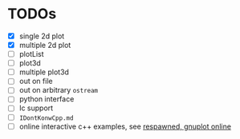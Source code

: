 <!-- LC_NOTICE_BEGIN
===============================================================================
|                        Copyright (C) 2021 Luca Ciucci                       |
|-----------------------------------------------------------------------------|
| Important notices:                                                          |
|  - This work is distributed under the MIT license, feel free to use this    |
|   work as you wish.                                                         |
|  - Read the license file for further info.                                  |
| Written by Luca Ciucci <luca.ciucci99@gmail.com>, 2021                      |
===============================================================================
LC_NOTICE_END -->

# TODOs

- [x] single 2d plot
- [x] multiple 2d plot
- [ ] plotList
- [ ] plot3d
- [ ] multiple plot3d
- [ ] out on file
- [ ] out on arbitrary `ostream`
- [ ] python interface
- [ ] lc support
- [ ] `IDontKonwCpp.md`
- [ ] online interactive c++ examples, see [respawned, gnuplot online](http://gnuplot.respawned.com/)